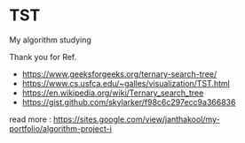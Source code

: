 # TST
My algorithm studying

Thank you for Ref.
- https://www.geeksforgeeks.org/ternary-search-tree/
- https://www.cs.usfca.edu/~galles/visualization/TST.html
- https://en.wikipedia.org/wiki/Ternary_search_tree
- https://gist.github.com/skylarker/f98c6c297ecc9a366836

read more : https://sites.google.com/view/janthakool/my-portfolio/algorithm-project-i
